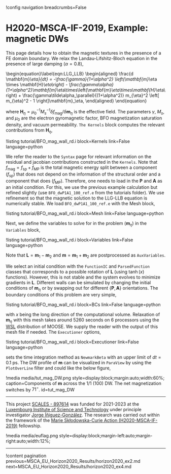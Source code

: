 !config navigation breadcrumbs=False

# H2020-MSCA-IF-2019, Example: magnetic DWs

This page details how to obtain the magnetic textures in the presence of a FE domain boundary. We relax the Landau-Lifshitz-Bloch equation in the presence of large damping ($\alpha = 0.8$),

\begin{equation}\label{eqn:LLG_LLB}
  \begin{aligned}
    \frac{d \mathbf{m}_\eta}{dt} = -\frac{\gamma}{1+\alpha^2} \left(\mathbf{m}_\eta \times \mathbf{H}_\eta\right) - \frac{\gamma\alpha}{1+\alpha^2}\mathbf{m}_\eta\times\left(\mathbf{m}_\eta\times\mathbf{H}_\eta\right) + \frac{\gamma\tilde\alpha_\parallel}{(1+\alpha^2)} m_{\eta}^2 \left[ m_{\eta}^2 - 1 \right]\mathbf{m}_\eta,
  \end{aligned}
\end{equation}

where $\mathbf{H}_\eta = \mu_0^{-1} M_s^{-1} \delta f_\mathrm{mag} / \delta \mathbf{m}_\eta$ is the effective field. The parameters $\gamma$, $M_s$, and $\mu_0$ are the electron gyromagnetic factor, BFO magnetization saturation density, and vacuum permeability. `The Kernels` block computes the relevant contributions from $\mathbf{H}_\eta$,

!listing tutorial/BFO_mag_wall_rd.i
         block=Kernels
         link=False
         language=python

We refer the reader to the `Syntax` page for relevant information on the residual and jacobian contributions constructed in the `Kernels`. Note that $f_\mathrm{mag} = f_\mathrm{sp} + f_\mathrm{MP}$ is the total magnetic energy split between a component ($f_\mathrm{sp}$) that does not depend on the information of the structural order and a component that does ($f_\mathrm{MP}$). Therefore, one needs to load in the $\mathbf{P}$ and $\mathbf{A}$ as an initial condition. For this, we use the previous example calculation but refined slightly (use `BFO_dwP1A1_100_ref.e` from the tutorials folder). We use refinement so that the magnetic solution to the LLG-LLB equation is numerically stable. We load `BFO_dwP1A1_100_ref.e` with the Mesh block,

!listing tutorial/BFO_mag_wall_rd.i
         block=Mesh
         link=False
         language=python

Next, we define the variables to solve for in the problem ($\mathbf{m}_\eta$) in the `Variables` block,

!listing tutorial/BFO_mag_wall_rd.i
         block=Variables
         link=False
         language=python

Note that $\mathbf{L} = \mathbf{m}_1 - \mathbf{m}_2$ and $\mathbf{m} = \mathbf{m}_1 + \mathbf{m}_2$ are postprocessed as `AuxVariables`.

We select an initial condition with the `FunctionIC` and `ParsedFunction` classes that corresponds to a possible rotation of $\mathbf{L}$ (using $\tanh{(x)}$ functions). However, this is not stable and the system evolves to minimize gradients in $\mathbf{L}$. Different walls can be simulated by changing the initial conditions of $\mathbf{m}_\eta$ or by swapping out for different $\{\mathbf{P}, \mathbf{A}\}$ orientations. The boundary conditions of this problem are very simple,

!listing tutorial/BFO_mag_wall_rd.i
         block=BCs
         link=False
         language=python

with $x$ being the long direction of the computational volume. Relaxation of $\mathbf{m}_\eta$ with this mesh takes around 5260 seconds on 6 processors using the [WSL](https://learn.microsoft.com/en-us/windows/wsl/install) distribution of MOOSE. We supply the reader with the output of this mesh file if needed. The `Executioner` options,

!listing tutorial/BFO_mag_wall_rd.i
         block=Executioner
         link=False
         language=python

sets the time integration method as `NewmarkBeta` with an upper limit of $dt = 0.1$ ps. The DW profile of $\mathbf{m}$ can be visualized in `ParaView` by using the `PlotOverLine` filter and could like the below figure,

!media media/tut_mag_DW.png style=display:block;margin:auto;width:60%; caption=Components of $\mathbf{m}$ across the 1/1 (100) DW. The net magnetization switches by $71^\circ$. id=tut_mag_DW


-------------------------------------------------------------------------------------------------------------------------------------------------------------------------------------------------------

This project [SCALES - 897614](https://cordis.europa.eu/project/id/897614) was funded for 2021-2023 at the [Luxembourg Institute of Science and Technology](https://www.list.lu/) under principle investigator [Jorge Íñiguez-González](https://sites.google.com/site/jorgeiniguezresearch/). The research was carried out within the framework of the [Marie Skłodowska-Curie Action (H2020-MSCA-IF-2019)](https://ec.europa.eu/info/funding-tenders/opportunities/portal/screen/opportunities/topic-details/msca-if-2020) fellowship.

!media media/euflag.png style=display:block;margin-left:auto;margin-right:auto;width:12%;

-------------------------------------------------------------------------------------------------------------------------------------------------------------------------------------------------------

!content pagination previous=MSCA_EU_Horizon2020_Results/horizon2020_ex2.md next=MSCA_EU_Horizon2020_Results/horizon2020_ex4.md
